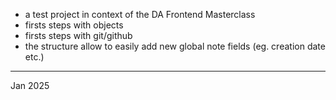 - a test project in context of the DA Frontend Masterclass
- firsts steps with objects
- firsts steps with git/github
- the structure allow to easily add new global note fields (eg. creation date etc.)
--------
Jan 2025
